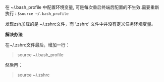 在 ~/.bash_profile 中配置环境变量, 可是每次重启终端后配置的不生效.需要重新执行 : `$source ~/.bash_profile`

发现zsh加载的是 ~/.zshrc文件，而 ‘.zshrc’ 文件中并没有定义任务环境变量。

**解决办法**

在~/.zshrc文件最后，增加一行： 

> source ~/.bash_profile

然后再：

> source ~/.zshrc

